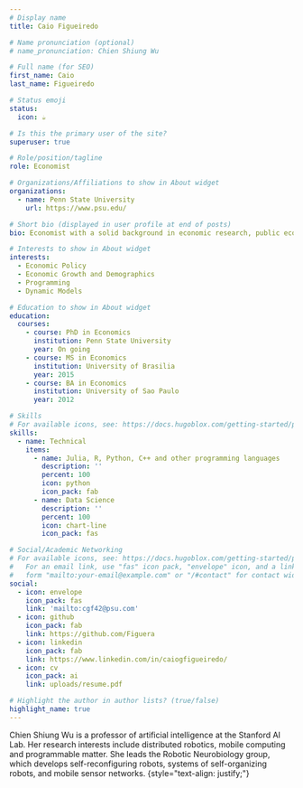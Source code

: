 ```yaml
---
# Display name
title: Caio Figueiredo

# Name pronunciation (optional)
# name_pronunciation: Chien Shiung Wu

# Full name (for SEO)
first_name: Caio
last_name: Figueiredo

# Status emoji
status:
  icon: ☕️

# Is this the primary user of the site?
superuser: true

# Role/position/tagline
role: Economist

# Organizations/Affiliations to show in About widget
organizations:
  - name: Penn State University
    url: https://www.psu.edu/

# Short bio (displayed in user profile at end of posts)
bio: Economist with a solid background in economic research, public economics, programming, and data science. Working for the Federal Government of Brazil, I participated in projects that resulted in legislative and economic policy change. As a Ph.D. candidate at Penn State, I used my strong programming skills to develop dynamic structural models and researched the effects of aging demographics on the national economies worldwide.

# Interests to show in About widget
interests:
  - Economic Policy
  - Economic Growth and Demographics
  - Programming
  - Dynamic Models

# Education to show in About widget
education:
  courses:
    - course: PhD in Economics
      institution: Penn State University
      year: On going
    - course: MS in Economics
      institution: University of Brasilia
      year: 2015
    - course: BA in Economics
      institution: University of Sao Paulo
      year: 2012

# Skills
# For available icons, see: https://docs.hugoblox.com/getting-started/page-builder/#icons
skills:
  - name: Technical
    items:
      - name: Julia, R, Python, C++ and other programming languages
        description: ''
        percent: 100
        icon: python
        icon_pack: fab
      - name: Data Science
        description: ''
        percent: 100
        icon: chart-line
        icon_pack: fas

# Social/Academic Networking
# For available icons, see: https://docs.hugoblox.com/getting-started/page-builder/#icons
#   For an email link, use "fas" icon pack, "envelope" icon, and a link in the
#   form "mailto:your-email@example.com" or "/#contact" for contact widget.
social:
  - icon: envelope
    icon_pack: fas
    link: 'mailto:cgf42@psu.com'
  - icon: github
    icon_pack: fab
    link: https://github.com/Figuera
  - icon: linkedin
    icon_pack: fab
    link: https://www.linkedin.com/in/caiogfigueiredo/
  - icon: cv
    icon_pack: ai
    link: uploads/resume.pdf

# Highlight the author in author lists? (true/false)
highlight_name: true
---
```


Chien Shiung Wu is a professor of artificial intelligence at the Stanford AI Lab. Her research interests include distributed robotics, mobile computing and programmable matter. She leads the Robotic Neurobiology group, which develops self-reconfiguring robots, systems of self-organizing robots, and mobile sensor networks.
{style="text-align: justify;"}
